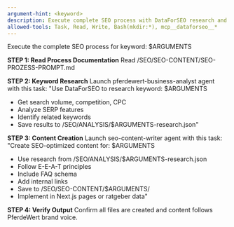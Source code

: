 ```yaml
---
argument-hint: <keyword>
description: Execute complete SEO process with DataForSEO research and content creation
allowed-tools: Task, Read, Write, Bash(mkdir:*), mcp__dataforseo__*
---
```


Execute the complete SEO process for keyword: $ARGUMENTS

**STEP 1: Read Process Documentation**
Read /SEO/SEO-CONTENT/SEO-PROZESS-PROMPT.md

**STEP 2: Keyword Research**
Launch pferdewert-business-analyst agent with this task:
"Use DataForSEO to research keyword: $ARGUMENTS
- Get search volume, competition, CPC
- Analyze SERP features
- Identify related keywords
- Save results to /SEO/ANALYSIS/$ARGUMENTS-research.json"

**STEP 3: Content Creation**
Launch seo-content-writer agent with this task:
"Create SEO-optimized content for: $ARGUMENTS
- Use research from /SEO/ANALYSIS/$ARGUMENTS-research.json
- Follow E-E-A-T principles
- Include FAQ schema
- Add internal links
- Save to /SEO/SEO-CONTENT/$ARGUMENTS/
- Implement in Next.js pages or ratgeber data"

**STEP 4: Verify Output**
Confirm all files are created and content follows PferdeWert brand voice.